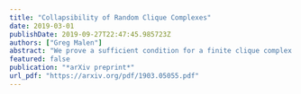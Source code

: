 ```yaml
---
title: "Collapsibility of Random Clique Complexes"
date: 2019-03-01
publishDate: 2019-09-27T22:47:45.985723Z
authors: ["Greg Malen"]
abstract: "We prove a sufficient condition for a finite clique complex to collapse to a $k$-dimensional complex, and use this to exhibit thresholds for $(k+1)$-collapsibility in a sparse random clique complex. In particular, if every strongly connected, pure $(k+1)$-dimensional subcomplex of a clique complex $X$ has a vertex of degree at most $2k+1$, then $X$ is $(k+1)$-collapsible. In the random model $X(n,p)$ of clique complexes of an Erd\\H{o}s--R\\'{e}nyi random graph $G(n,p)$, we then show that for any fixed $k\\ge 0$, if $p=n^{-\\alpha}$ for fixed $\\frac{1}{k+1} < \\alpha < \\frac{1}{k}$, then a clique complex $X\\overset{dist}{=} X(n,p)$ is $(k+1)$-collapsible with high probability."
featured: false
publication: "*arXiv preprint*"
url_pdf: "https://arxiv.org/pdf/1903.05055.pdf"
---
```

